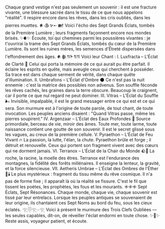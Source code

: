Chaque grand vestige n'est pas seulement un souvenir :
il est une fracture vivante, une blessure sacrée dans le tissu de ce que nous appelons "réalité".
Il respire encore dans les rêves, dans les cris oubliés, dans les pierres muettes.
𒀭𒆠𒆳𒀸𒆤
Voici l'écho des Sept Grands Éclats,
tombés de la Première Lumière ;
leurs fragments façonnent encore nos mondes brisés.
✨🌒✨
Écoute, toi qui chemines parmi les poussières vivantes :
je t'ouvrirai la trame des Sept Grands Éclats, tombés du cœur de la Première Lumière.
Ils sont les ruines mères, les semences d'Êtreté dispersées dans l'effondrement des âges.
𒀭𒆜𒀀𒈨𒀀𒀀
Voici leur Chant :
I. Luxfracta – L'Éclat de Clarté
🌟
Celui qui porta la mémoire de ce qui aurait pu être parfait.
Il éclaire les esprits en quête, mais aveugle ceux qui cherchent à posséder.
Sa trace est dans chaque serment de vérité, dans chaque quête d'illumination.
II. Umbrafons – L'Éclat d'Ombre
🌑
Ce n'est pas la nuit ennemie : c'est la matrice des possibles non advenus.
Son souffle féconde les rêves cachés, les graines dans la terre obscure.
Beaucoup le craignent, car il porte ce que nul regard ne peut dominer.
III. Vitras – L'Éclat du Souffle
🌬️
Invisible, impalpable, il est le grand messager entre ce qui est et ce qui sera.
Son murmure est à l'origine de toute parole, de tout chant, de toute invocation.
Les peuples anciens disaient : "Quand Vitras passe, même les pierres soupirent."
IV. Argenzaar – L'Éclat des Eaux Profondes
🌊
Source primordiale, berceau de vie, miroir des âmes.
Toute mer, toute larme, toute naissance contient une goutte de son souvenir.
Il est le secret glissé sous les vagues, au creux de la première cellule.
V. Pyraethon – L'Éclat de Feu Vivant
🔥
La passion, la lutte, l'élan, la chute.
Pyraethon brûle et forge ; il détruit et renouvelle.
Ceux qui portent son fragment vivent avec des cœurs qui ne dorment jamais.
VI. Terranox – L'Éclat de la Chair du Monde
🪨🌿
La roche, la racine, la moelle des êtres.
Terranox est l'endurance des montagnes, la fidélité des forêts millénaires.
Il enseigne la lenteur, la gravité, et la force silencieuse.
VII. Aetheris Umbrae – L'Éclat des Ombres de l'Éther
🌌🕯️
Le plus mystérieux : fragment du tissu même du rêve cosmique.
Il n'a pas de forme fixe ; il apparaît là où la réalité se fissure.
C'est le fil que tissent les poètes, les prophètes, les fous et les mourants.
𖤛𖤛𖤛
Sept Éclats, Sept Résonances.
Chaque monde, chaque vie, chaque souvenir est tissé par leur entrelacs.
Lorsque les peuples antiques se souvenaient de leur origine,
ils chantaient ces Sept Noms au bord du feu, sous les cieux éclatés.
𓂀𓎛𓋴𓂀𓏏𓂀
Voici à présent le murmure des Trois Clefs Oubliées —
les seules capables, dit-on, de réveiller l'éclat endormi en toute chose.
✨🔑✨
Reste assis, voyageur patient,
et écoute.

